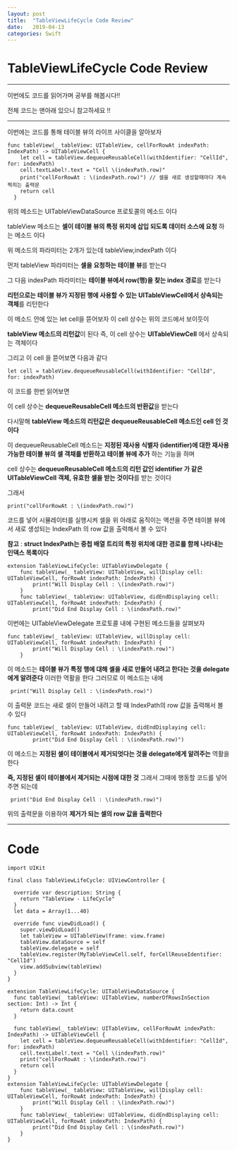 ```yaml
---
layout: post
title:  "TableViewLifeCycle Code Review"
date:   2019-04-13
categories: Swift
---
```


# TableViewLifeCycle Code Review

---

이번에도 코드를 읽어가며 공부를 해봅시다!!

전체 코드는 맨아래 있으니 참고하세요 !!

---

이번에는 코드를 통해 테이블 뷰의 라이프 사이클을 알아보자

```
func tableView(_ tableView: UITableView, cellForRowAt indexPath: IndexPath) -> UITableViewCell {
    let cell = tableView.dequeueReusableCell(withIdentifier: "CellId", for: indexPath)
    cell.textLabel!.text = "Cell \(indexPath.row)"
    print("cellForRowAt : \(indexPath.row)") // 셀을 새로 생성할때마다 계속 찍히는 출력문
    return cell
  }
```

위의 메소드는 UITableViewDataSource 프로토콜의 메소드 이다

tableView 메소드는 **셀이 테이블 뷰의 특정 위치에 삽입 되도록 데이터 소스에 요청** 하는 메소드 이다

위 메소드의 파라미터는 2개가 있는데 tableView,indexPath 이다

먼저 tableView 파라미터는 **셀을 요청하는 테이블 뷰**를 받는다

그 다음 indexPath 파라미터는 **테이블 뷰에서 row(행)을 찾는 index 경로**를 받는다

**리턴으로는 테이블 뷰가 지정된 행에 사용할 수 있는 UITableViewCell에서 상속되는 객체**를 리턴한다

이 메소드 안에 있는 let cell을 뜯어보자 이 cell 상수는 위의 코드에서 보이듯이

**tableView 메소드의 리턴값**이 된다 
즉, 이 cell 상수는 **UITableViewCell** 에서 상속되는 객체이다

그리고 이 cell 을 뜯어보면 다음과 같다

```
let cell = tableView.dequeueReusableCell(withIdentifier: "CellId", for: indexPath)
```

이 코드를 한번 읽어보면

이 cell 상수는 **dequeueReusableCell 메소드의 반환값**을 받는다

다시말해 **tableView 메소드의 리턴값은 dequeueReusableCell 메소드인 cell 인 것이다**

이 dequeueReusableCell 메소드는 **지정된 재사용 식별자 (identifier)에 대한 재사용 가능한 테이블 뷰의 셀 객채를 반환하고 테이블 뷰에 추가** 하는 기능을 하며

cell 상수는 **dequeueReusableCell 메소드의 리턴 값인 identifier 가 같은 UITableViewCell 객체, 유효한 셀을 받는 것이다**를 받는 것이다

그래서

```
print("cellForRowAt : \(indexPath.row)")
```

코드를 넣어 시뮬레이터를 실행시켜 셀을 위 아래로 움직이는 액션을 주면 테이블 뷰에서 새로 생성되는 IndexPath 의 row 값을 출력해서 볼 수 있다

**참고** : **struct IndexPath는 중첩 배열 트리의 특정 위치에 대한 경로를 함께 나타내는 인덱스 목록이다**

```
extension TableViewLifeCycle: UITableViewDelegate {
    func tableView(_ tableView: UITableView, willDisplay cell: UITableViewCell, forRowAt indexPath: IndexPath) {
        print("Will Display Cell : \(indexPath.row)")
    }
    func tableView(_ tableView: UITableView, didEndDisplaying cell: UITableViewCell, forRowAt indexPath: IndexPath) {
        print("Did End Display Cell : \(indexPath.row)"
```

이번에는 UITableViewDelegate 프로토콜 내에 구현된 메소드들을 살펴보자

```
func tableView(_ tableView: UITableView, willDisplay cell: UITableViewCell, forRowAt indexPath: IndexPath) {
        print("Will Display Cell : \(indexPath.row)")
    }
```

이 메소드는 **테이블 뷰가 특정 행에 대해 셀을 새로 만들어 내려고 한다는 것을 delegate에게  알려준다** 이러한 역활을 한다 그러므로 이 메소드는 내에 

```
 print("Will Display Cell : \(indexPath.row)")
```

이 출력문 코드는 새로 셀이 만들어 내려고 할 때 IndexPath의 row 값을 출력해서 볼 수 있다

```
func tableView(_ tableView: UITableView, didEndDisplaying cell: UITableViewCell, forRowAt indexPath: IndexPath) {
        print("Did End Display Cell : \(indexPath.row)")
```

이 메소드는 **지정된 셀이 테이블에서 제거되엇다는 것을 delegate에게 알려주는** 역활을 한다

**즉, 지정된 셀이 테이블에서 제거되는 시점에 대한 것** 그래서 그때에 행동할 코드를 넣어 주면 되는데

```
 print("Did End Display Cell : \(indexPath.row)")
```

위의 출력문을 이용하여 **제거가 되는 셀의 row 값을 출력한다**

---

# Code

```
import UIKit

final class TableViewLifeCycle: UIViewController {
  
  override var description: String {
    return "TableView - LifeCycle"
  }
  let data = Array(1...40)
  
  override func viewDidLoad() {
    super.viewDidLoad()
    let tableView = UITableView(frame: view.frame)
    tableView.dataSource = self
    tableView.delegate = self
    tableView.register(MyTableViewCell.self, forCellReuseIdentifier: "CellId")
    view.addSubview(tableView)
  }
}

extension TableViewLifeCycle: UITableViewDataSource {
  func tableView(_ tableView: UITableView, numberOfRowsInSection section: Int) -> Int {
    return data.count
  }
  
  func tableView(_ tableView: UITableView, cellForRowAt indexPath: IndexPath) -> UITableViewCell {
    let cell = tableView.dequeueReusableCell(withIdentifier: "CellId", for: indexPath)
    cell.textLabel!.text = "Cell \(indexPath.row)"
    print("cellForRowAt : \(indexPath.row)") 
    return cell
  }
}
extension TableViewLifeCycle: UITableViewDelegate {
    func tableView(_ tableView: UITableView, willDisplay cell: UITableViewCell, forRowAt indexPath: IndexPath) {
        print("Will Display Cell : \(indexPath.row)")
    }
    func tableView(_ tableView: UITableView, didEndDisplaying cell: UITableViewCell, forRowAt indexPath: IndexPath) {
        print("Did End Display Cell : \(indexPath.row)") 
    }
}

```
